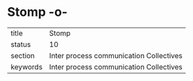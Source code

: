 # Stomp -o-


|          |                                         |
| -------- | --------------------------------------- |
| title    | Stomp                                   | 
| status   | 10                                      |
| section  | Inter process communication Collectives |
| keywords | Inter process communication Collectives |






